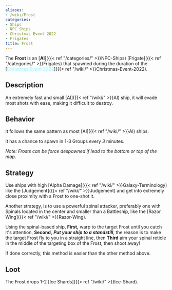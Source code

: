 ```yaml
---
aliases:
- /wiki/Frost
categories:
- Ships
- NPC Ships
- Christmas Event 2022
- Frigates
title: Frost
---
```


The **Frost** is an [**AI**]({{< ref "/categories/" >}}NPC-Ships) [Frigate]({{< ref "/categories/" >}}Frigates) that spawned during the duration of the [<span style="color:#aef2fe;text-shadow: 1px 1px 10px #aef2fe;">Christmas Event 2022</span>]({{< ref "/wiki/" >}}Christmas-Event-2022).

## Description

An extremely fast and small [AI]({{< ref "/wiki/" >}}AI) ship, it will evade most shots with ease, making it difficult to destroy.

## Behavior

It follows the same pattern as most [AI]({{< ref "/wiki/" >}}AI) ships.

It has a chance to spawn in 1-3 Groups every _3_ minutes.

_Note: Frosts can be force despawned if lead to the bottom or top of the map._

## Strategy

Use ships with high [Alpha Damage]({{< ref "/wiki/" >}}Galaxy-Terminology) like the [Judgement]({{< ref "/wiki/" >}}Judgement) and get into extremely close proximity with a Frost to one-shot it.

Another strategy, is to use a powerful spinal attacker, preferably one with Spinals located in the center and smaller than a Battleship, like the [Razor Wing]({{< ref "/wiki/" >}}Razor-Wing).

Using the spinal-based ship, **First,** warp to the target Frost until you catch it's attention, **Second,** **_Put your ship to a standstill_**, the reason is to make the target Frost fly to you in a straight line, then **Third** aim your spinal reticle in the middle of the targeting box of the Frost, then shoot away!

If done correctly, this method is easier than the other method above.

## Loot

The Frost drops 1-2 [Ice Shards]({{< ref "/wiki/" >}}Ice-Shard).